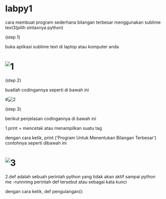 # labpy1
cara membuat program sederhana bilangan terbesar menggunakan sublime text3(pilih sintaxnya python)

(step 1)

buka aplikasi sublime text di laptop atau komputer anda
# ![1](https://user-images.githubusercontent.com/46584196/52323938-b91ce500-2a11-11e9-937a-ed49ff2d0327.png)

(step 2)

buatlah codingannya seperti di bawah ini

#![2](https://user-images.githubusercontent.com/46584196/52325256-fc2d8700-2a16-11e9-9a6d-800e8f59613e.png)


(step 3)

berikut penjelasan codingannya di bawah ini


1.print = mencetak atau menampilkan suatu tag 

dengan cara ketik, print ('Program Untuk Menentukan Bilangan Terbesar') contohnya seperti dibawah ini


# ![3](https://user-images.githubusercontent.com/46584196/52327032-31d56e80-2a1d-11e9-81a0-aef30a7f1e26.png)
 
 
 2.def adalah sebuah perintah python yang tidak akan aktif sampai python me -runnning perintah def tersebut atau sebagai kata kunci
 
 dengan cara ketik, def pengulangan():
 
